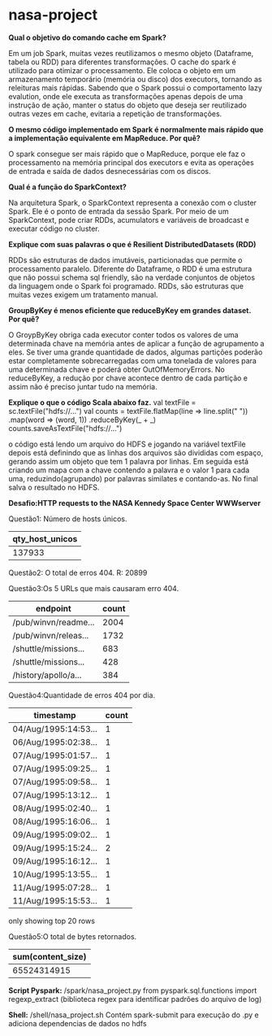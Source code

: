 # nasa-project


**Qual o objetivo do comando cache​ ​em Spark?**

Em um job Spark, muitas vezes reutilizamos o mesmo objeto (Dataframe, tabela ou RDD) para diferentes transformações. O cache do spark é utilizado para otimizar o processamento. Ele coloca o objeto em um armazenamento temporário (memória ou disco) dos executors, tornando as releituras mais rápidas. 
Sabendo que o Spark possui o comportamento lazy evalution, onde ele executa as transformações apenas depois de uma instrução de ação, manter o status do objeto que deseja ser reutilizado outras vezes em cache, evitaria a repetição de transformações.

**O mesmo código implementado em Spark é normalmente mais rápido que a implementação equivalente em
MapReduce. Por quê?**

O spark consegue ser mais rápido que o MapReduce, porque ele faz o processamento na memória principal dos executors e evita as operações de entrada e saída de dados desnecessárias com os discos.

**Qual é a função do SparkContext​?**

Na arquitetura Spark, o SparkContext representa a conexão com o cluster Spark. Ele é o ponto de entrada da sessão Spark. Por meio de um SparkContext, pode criar RDDs, acumulators e variáveis de broadcast e executar código no cluster.


**Explique com suas palavras o que é Resilient​ ​Distributed​ ​Datasets​ (RDD)**  

RDDs são estruturas de dados imutáveis, particionadas que permite o processamento paralelo. Diferente do Dataframe, o RDD é uma estrutura que não possui schema sql friendly, são na verdade conjuntos de objetos da linguagem onde o Spark foi programado. RDDs, são estruturas que muitas vezes exigem um tratamento manual.

**GroupByKey​ ​é menos eficiente que reduceByKey​ ​em grandes dataset. Por quê?**

O GroypByKey obriga cada executor conter todos os valores de uma determinada chave na memória antes de aplicar a função de agrupamento a eles. Se tiver uma grande quantidade de dados, algumas partições poderão estar completamente sobrecarregadas com uma tonelada de valores para uma determinada chave e poderá obter OutOfMemoryErrors. No reduceByKey, a redução por chave acontece dentro de cada partição e assim não é preciso juntar tudo na memória.

**Explique o que o código Scala abaixo faz.**
val textFile = sc.textFile("hdfs://...")
val counts = textFile.flatMap(line => line.split(" "))
.map(word => (word, 1))
.reduceByKey(_ + _)
counts.saveAsTextFile("hdfs://...")

o código está lendo um arquivo do HDFS e jogando na variável textFile
depois está definindo que as linhas dos arquivos são divididas com espaço, gerando assim um objeto que tem 1 palavra por linhas. Em seguida está criando um mapa com a chave contendo a palavra e o valor 1 para cada uma, reduzindo(agrupando) por palavras similates e contando-as. No final salva o resultado no HDFS.

**Desafio:HTTP​ ​requests​ ​to​ ​the​ ​NASA​ ​Kennedy​ ​Space​ ​Center​ ​WWW​ ​server**

Questão1: Número de hosts únicos.

| qty_host_unicos 	|
|-----------------	|
| 137933          	|

Questão2: O total de erros 404.
R: 20899

Questão3:Os 5 URLs que mais causaram erro 404.

| endpoint             	| count 	|
|----------------------	|-------	|
| /pub/winvn/readme... 	| 2004  	|
| /pub/winvn/releas... 	| 1732  	|
| /shuttle/missions... 	| 683   	|
| /shuttle/missions... 	| 428   	|
| /history/apollo/a... 	| 384   	|

Questão4:Quantidade de erros 404 por dia.

| timestamp            	| count 	|
|----------------------	|-------	|
| 04/Aug/1995:14:53... 	| 1     	|
| 06/Aug/1995:02:38... 	| 1     	|
| 07/Aug/1995:01:57... 	| 1     	|
| 07/Aug/1995:09:25... 	| 1     	|
| 07/Aug/1995:09:58... 	| 1     	|
| 07/Aug/1995:13:12... 	| 1     	|
| 08/Aug/1995:02:40... 	| 1     	|
| 08/Aug/1995:16:06... 	| 1     	|
| 09/Aug/1995:09:02... 	| 1     	|
| 09/Aug/1995:15:24... 	| 2     	|
| 09/Aug/1995:16:12... 	| 1     	|
| 10/Aug/1995:13:55... 	| 1     	|
| 11/Aug/1995:07:28... 	| 1     	|
| 11/Aug/1995:15:53... 	| 1     	|
only showing top 20 rows

Questão5:O total de bytes retornados.

| sum(content_size) 	|
|-------------------	|
| 65524314915       	|

**Script Pyspark:**
/spark/nasa_project.py
from pyspark.sql.functions import regexp_extract (biblioteca regex para identificar padrões do arquivo de log)

**Shell:**
/shell/nasa_project.sh
Contém spark-submit para execução do .py e adiciona dependencias de dados no hdfs

